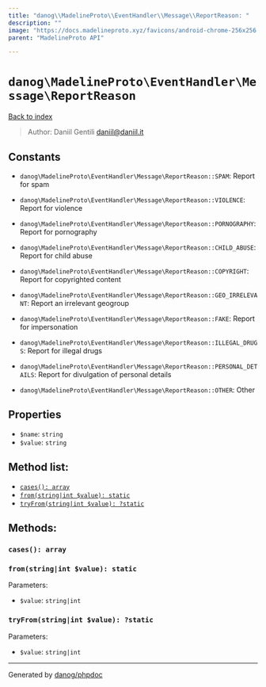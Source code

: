 ```yaml
---
title: "danog\\MadelineProto\\EventHandler\\Message\\ReportReason: "
description: ""
image: "https://docs.madelineproto.xyz/favicons/android-chrome-256x256.png"
parent: "MadelineProto API"

---
```

# `danog\MadelineProto\EventHandler\Message\ReportReason`
[Back to index](../../../../index.html)

> Author: Daniil Gentili <daniil@daniil.it>  
  

  




## Constants
* `danog\MadelineProto\EventHandler\Message\ReportReason::SPAM`: Report for spam

* `danog\MadelineProto\EventHandler\Message\ReportReason::VIOLENCE`: Report for violence

* `danog\MadelineProto\EventHandler\Message\ReportReason::PORNOGRAPHY`: Report for pornography

* `danog\MadelineProto\EventHandler\Message\ReportReason::CHILD_ABUSE`: Report for child abuse

* `danog\MadelineProto\EventHandler\Message\ReportReason::COPYRIGHT`: Report for copyrighted content

* `danog\MadelineProto\EventHandler\Message\ReportReason::GEO_IRRELEVANT`: Report an irrelevant geogroup

* `danog\MadelineProto\EventHandler\Message\ReportReason::FAKE`: Report for impersonation

* `danog\MadelineProto\EventHandler\Message\ReportReason::ILLEGAL_DRUGS`: Report for illegal drugs

* `danog\MadelineProto\EventHandler\Message\ReportReason::PERSONAL_DETAILS`: Report for divulgation of personal details

* `danog\MadelineProto\EventHandler\Message\ReportReason::OTHER`: Other

## Properties
* `$name`: `string` 
* `$value`: `string` 

## Method list:
* [`cases(): array`](#cases)
* [`from(string|int $value): static`](#from)
* [`tryFrom(string|int $value): ?static`](#tryFrom)

## Methods:
### <a name="cases"></a> `cases(): array`





### <a name="from"></a> `from(string|int $value): static`




Parameters:

* `$value`: `string|int`   



### <a name="tryFrom"></a> `tryFrom(string|int $value): ?static`




Parameters:

* `$value`: `string|int`   



---
Generated by [danog/phpdoc](https://phpdoc.daniil.it)
